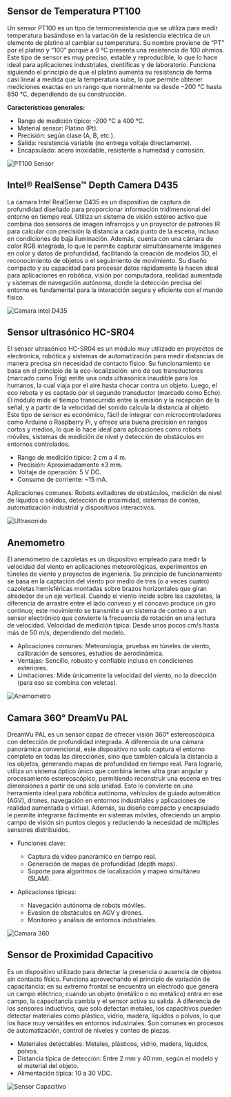## Sensor de Temperatura PT100

Un sensor PT100 es un tipo de termorresistencia que se utiliza para medir temperatura basándose en la variación de la resistencia eléctrica de un elemento de platino al cambiar su temperatura. Su nombre proviene de “PT” por el platino y “100” porque a 0 °C presenta una resistencia de 100 ohmios. Este tipo de sensor es muy preciso, estable y reproducible, lo que lo hace ideal para aplicaciones industriales, científicas y de laboratorio. Funciona siguiendo el principio de que el platino aumenta su resistencia de forma casi lineal a medida que la temperatura sube, lo que permite obtener mediciones exactas en un rango que normalmente va desde −200 °C hasta 850 °C, dependiendo de su construcción.

**Características generales:**
- Rango de medición típico: -200 °C a 400 °C.
- Material sensor: Platino (Pt).
- Precisión: según clase (A, B, etc.).
- Salida: resistencia variable (no entrega voltaje directamente).
- Encapsulado: acero inoxidable, resistente a humedad y corrosión.

![PT100 Sensor](./pt100.jpg)

## Intel® RealSense™ Depth Camera D435

La cámara Intel RealSense D435 es un dispositivo de captura de profundidad diseñado para proporcionar información tridimensional del entorno en tiempo real. Utiliza un sistema de visión estéreo activo que combina dos sensores de imagen infrarrojos y un proyector de patrones IR para calcular con precisión la distancia a cada punto de la escena, incluso en condiciones de baja iluminación. Además, cuenta con una cámara de color RGB integrada, lo que le permite capturar simultáneamente imágenes en color y datos de profundidad, facilitando la creación de modelos 3D, el reconocimiento de objetos o el seguimiento de movimiento. Su diseño compacto y su capacidad para procesar datos rápidamente la hacen ideal para aplicaciones en robótica, visión por computadora, realidad aumentada y sistemas de navegación autónoma, donde la detección precisa del entorno es fundamental para la interacción segura y eficiente con el mundo físico.

![Camara intel D435](./D435.jpg)

## Sensor ultrasónico HC-SR04

El sensor ultrasónico HC-SR04 es un módulo muy utilizado en proyectos de electrónica, robótica y sistemas de automatización para medir distancias de manera precisa sin necesidad de contacto físico. Su funcionamiento se basa en el principio de la eco-localización: uno de sus transductores (marcado como Trig) emite una onda ultrasónica inaudible para los humanos, la cual viaja por el aire hasta chocar contra un objeto. Luego, el eco rebota y es captado por el segundo transductor (marcado como Echo). El módulo mide el tiempo transcurrido entre la emisión y la recepción de la señal, y a partir de la velocidad del sonido calcula la distancia al objeto. Este tipo de sensor es económico, fácil de integrar con microcontroladores como Arduino o Raspberry Pi, y ofrece una buena precisión en rangos cortos y medios, lo que lo hace ideal para aplicaciones como robots móviles, sistemas de medición de nivel y detección de obstáculos en entornos controlados.

- Rango de medición típico: 2 cm a 4 m.
- Precisión: Aproximadamente ±3 mm.
- Voltaje de operación: 5 V DC.
- Consumo de corriente: ~15 mA.

Aplicaciones comunes: Robots evitadores de obstáculos, medición de nivel de líquidos o sólidos, detección de proximidad, sistemas de conteo, automatización industrial y dispositivos interactivos.

![Ultrasonido](./Ultrasonido.jpg)

## Anemometro

El anemómetro de cazoletas es un dispositivo empleado para medir la velocidad del viento en aplicaciones meteorológicas, experimentos en túneles de viento y proyectos de ingeniería. Su principio de funcionamiento se basa en la captación del viento por medio de tres (o a veces cuatro) cazoletas hemisféricas montadas sobre brazos horizontales que giran alrededor de un eje vertical. Cuando el viento incide sobre las cazoletas, la diferencia de arrastre entre el lado convexo y el cóncavo produce un giro continuo; este movimiento se transmite a un sistema de conteo o a un sensor electrónico que convierte la frecuencia de rotación en una lectura de velocidad.
Velocidad de medición típica: Desde unos pocos cm/s hasta más de 50 m/s, dependiendo del modelo.

- Aplicaciones comunes: Meteorología, pruebas en túneles de viento, calibración de sensores, estudios de aerodinámica.
- Ventajas: Sencillo, robusto y confiable incluso en condiciones exteriores.
- Limitaciones: Mide únicamente la velocidad del viento, no la dirección (para eso se combina con veletas).

![Anemometro](./Viento.jpg)

## Camara 360° DreamVu PAL

DreamVu PAL es un sensor  capaz de ofrecer visión 360° estereoscópica con detección de profundidad integrada. A diferencia de una cámara panorámica convencional, este dispositivo no solo captura el entorno completo en todas las direcciones, sino que también calcula la distancia a los objetos, generando mapas de profundidad en tiempo real. Para lograrlo, utiliza un sistema óptico único que combina lentes ultra gran angular y procesamiento estereoscópico, permitiendo reconstruir una escena en tres dimensiones a partir de una sola unidad. Esto lo convierte en una herramienta ideal para robótica autónoma, vehículos de guiado automático (AGV), drones, navegación en entornos industriales y aplicaciones de realidad aumentada o virtual. Además, su diseño compacto y encapsulado le permite integrarse fácilmente en sistemas móviles, ofreciendo un amplio campo de visión sin puntos ciegos y reduciendo la necesidad de múltiples sensores distribuidos.

- Funciones clave:
    - Captura de video panorámico en tiempo real.
    - Generación de mapas de profundidad (depth maps).
    - Soporte para algoritmos de localización y mapeo simultáneo (SLAM).

- Aplicaciones típicas:
    - Navegación autónoma de robots móviles.
    - Evasion de obstáculos en AGV y drones.
    - Monitoreo y análisis de entornos industriales.

![Camara 360](./camara360.jpg)

## Sensor de Proximidad Capacitivo

Es un dispositivo utilizado para detectar la presencia o ausencia de objetos sin contacto físico. Funciona aprovechando el principio de variación de capacitancia: en su extremo frontal se encuentra un electrodo que genera un campo eléctrico; cuando un objeto (metálico o no metálico) entra en ese campo, la capacitancia cambia y el sensor activa su salida. A diferencia de los sensores inductivos, que solo detectan metales, los capacitivos pueden detectar materiales como plástico, vidrio, madera, líquidos o polvos, lo que los hace muy versátiles en entornos industriales. Son comunes en procesos de automatización, control de niveles y conteo de piezas.

- Materiales detectables: Metales, plásticos, vidrio, madera, líquidos, polvos.
- Distancia típica de detección: Entre 2 mm y 40 mm, según el modelo y el material del objeto.
- Alimentación típica: 10 a 30 VDC.

![Sensor Capacitivo](./Sensor%20capacitivo.jpg)


